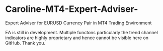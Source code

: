 # Caroline-MT4-Expert-Adviser-
Expert Adviser for EURUSD Currency Pair in MT4 Trading Environment

EA is still in development. Multiple functons particularly the trend channel indicators are highly proprietary and hence cannot be visible here on GitHub. Thank you. 
